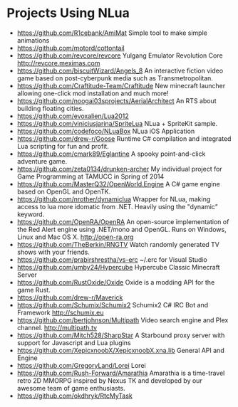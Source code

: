 Projects Using NLua
===================

* https://github.com/R1cebank/AmiMat Simple tool to make simple animations
* https://github.com/motord/cottontail
* https://github.com/revcore/revcore Yulgang Emulator Revolution Core 
http://revcore.meximas.com
* https://github.com/biscuitWizard/Angels_8 An interactive fiction video game based on post-cyberpunk media such as Transmetropolitan.
* https://github.com/Craftitude-Team/Craftitude New minecraft launcher allowing one-click mod installation and much more!
* https://github.com/noogai03sprojects/AerialArchitect An RTS about building floating cities.
* https://github.com/evoxalien/Lua2012
* https://github.com/viniciusjarina/SpriteLua NLua + SpriteKit sample.
* https://github.com/codefoco/NLuaBox NLua iOS Application
* https://github.com/drew-r/Goose Runtime C# compilation and integrated Lua scripting for fun and profit.
* https://github.com/cmark89/Eglantine A spooky point-and-click adventure game.
* https://github.com/zeta0134/drunken-archer My individual project for Game Programming at TAMUCC in Spring of 2014
* https://github.com/MasterQ32/OpenWorld.Engine A C# game engine based on OpenGL and OpenTK.
* https://github.com/nrother/dynamiclua Wrapper for NLua, making access to lua more idomatic from .NET. Heavily using the "dynamic" keyword.
* https://github.com/OpenRA/OpenRA An open-source implementation of the Red Alert engine using .NET/mono and OpenGL. Runs on Windows, Linux and Mac OS X. 
http://open-ra.org
* https://github.com/TheBerkin/RNGTV Watch randomly generated TV shows with your friends.
* https://github.com/prabirshrestha/vs-erc ~/.erc for Visual Studio
* https://github.com/umby24/Hypercube Hypercube Classic Minecraft Server
* https://github.com/RustOxide/Oxide Oxide is a modding API for the game Rust.
* https://github.com/drew-r/Maverick 
* https://github.com/Schumix/Schumix2 Schumix2 C# IRC Bot and Framework 
http://schumix.eu
* https://github.com/bertjohnson/Multipath Video search engine and Plex channel. 
http://multipath.tv
* https://github.com/Mitch528/SharpStar A Starbound proxy server with support for Javascript and Lua plugins
* https://github.com/XepicxnoobX/XepicxnoobX.xna.lib General API and Engine
* https://github.com/GregoryLand/Lorei Lorei
* https://github.com/Rush-Forward/Amarathia Amarathia is a time-travel retro 2D MMORPG inspired by Nexus TK and developed by our awesome team of game enthusiasts.
* https://github.com/okdhryk/RtcMyTask 
